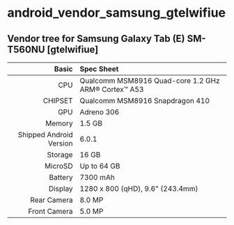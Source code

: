 # android_vendor_samsung_gtelwifiue

## Vendor tree for Samsung Galaxy Tab (E) SM-T560NU [gtelwifiue]

Basic   | Spec Sheet
-------:|:-------------------------
CPU     | Qualcomm MSM8916 Quad-core 1.2 GHz ARM® Cortex™ A53
CHIPSET | Qualcomm MSM8916 Snapdragon 410
GPU     | Adreno 306
Memory  | 1.5 GB
Shipped Android Version | 6.0.1
Storage | 16 GB
MicroSD | Up to 64 GB
Battery | 7300 mAh
Display | 1280 x 800 (qHD), 9.6" (243.4mm)
Rear Camera  | 8.0 MP
Front Camera | 5.0 MP

